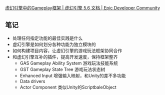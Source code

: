 
[虚幻引擎中的Gameplay框架 | 虚幻引擎 5.6 文档 | Epic Developer Community](https://dev.epicgames.com/documentation/zh-cn/unreal-engine/gameplay-framework-in-unreal-engine)
## 笔记
- 处理任何指定功能的最佳实践是什么
- 虚幻引擎是如何划分各种功能为独立模块的
- 如何构建项目内容，让虚幻引擎的游戏玩法框架协同合作
- 和虚幻引擎互补的插件，提高开发速度，保持框架整齐
	- GAS Gameplay Ability System 游戏玩法技能系统
	- GST Gameplay State Tree 游戏玩法状态树
	- Enhanced Input 增强输入映射，和Unity的差不多功能 
	- Data drivers 
	- Actor Component 类似Unity的ScriptbaleObject